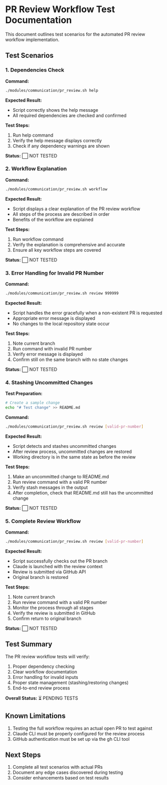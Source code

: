 # PR Review Workflow Test Documentation

This document outlines test scenarios for the automated PR review workflow implementation.

## Test Scenarios

### 1. Dependencies Check

**Command:**
```bash
./modules/communication/pr_review.sh help
```

**Expected Result:**
- Script correctly shows the help message
- All required dependencies are checked and confirmed

**Test Steps:**
1. Run help command
2. Verify the help message displays correctly
3. Check if any dependency warnings are shown

**Status:** ⬜ NOT TESTED

### 2. Workflow Explanation

**Command:**
```bash
./modules/communication/pr_review.sh workflow
```

**Expected Result:**
- Script displays a clear explanation of the PR review workflow
- All steps of the process are described in order
- Benefits of the workflow are explained

**Test Steps:**
1. Run workflow command
2. Verify the explanation is comprehensive and accurate
3. Ensure all key workflow steps are covered

**Status:** ⬜ NOT TESTED

### 3. Error Handling for Invalid PR Number

**Command:**
```bash
./modules/communication/pr_review.sh review 999999
```

**Expected Result:**
- Script handles the error gracefully when a non-existent PR is requested
- Appropriate error message is displayed
- No changes to the local repository state occur

**Test Steps:**
1. Note current branch
2. Run command with invalid PR number
3. Verify error message is displayed
4. Confirm still on the same branch with no state changes

**Status:** ⬜ NOT TESTED

### 4. Stashing Uncommitted Changes

**Test Preparation:**
```bash
# Create a sample change
echo "# Test change" >> README.md
```

**Command:**
```bash
./modules/communication/pr_review.sh review [valid-pr-number]
```

**Expected Result:**
- Script detects and stashes uncommitted changes
- After review process, uncommitted changes are restored
- Working directory is in the same state as before the review

**Test Steps:**
1. Make an uncommitted change to README.md
2. Run review command with a valid PR number
3. Verify stash messages in the output
4. After completion, check that README.md still has the uncommitted change

**Status:** ⬜ NOT TESTED

### 5. Complete Review Workflow

**Command:**
```bash
./modules/communication/pr_review.sh review [valid-pr-number]
```

**Expected Result:**
- Script successfully checks out the PR branch
- Claude is launched with the review context
- Review is submitted via GitHub API
- Original branch is restored

**Test Steps:**
1. Note current branch
2. Run review command with a valid PR number
3. Monitor the process through all stages
4. Verify the review is submitted in GitHub
5. Confirm return to original branch

**Status:** ⬜ NOT TESTED

## Test Summary

The PR review workflow tests will verify:
1. Proper dependency checking
2. Clear workflow documentation
3. Error handling for invalid inputs
4. Proper state management (stashing/restoring changes)
5. End-to-end review process

**Overall Status:** ⏳ PENDING TESTS

## Known Limitations

1. Testing the full workflow requires an actual open PR to test against
2. Claude CLI must be properly configured for the review process
3. GitHub authentication must be set up via the gh CLI tool

## Next Steps

1. Complete all test scenarios with actual PRs
2. Document any edge cases discovered during testing
3. Consider enhancements based on test results